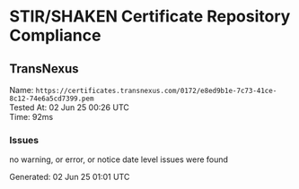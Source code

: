 # STIR/SHAKEN Certificate Repository Compliance

## TransNexus

Name: `https://certificates.transnexus.com/0172/e8ed9b1e-7c73-41ce-8c12-74e6a5cd7399.pem`\
Tested At: 02 Jun 25 00:26 UTC\
Time: 92ms

### Issues

no warning, or error, or notice date level issues were found

Generated: 02 Jun 25 01:01 UTC